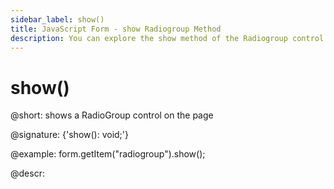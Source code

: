 ```yaml
---
sidebar_label: show()
title: JavaScript Form - show Radiogroup Method 
description: You can explore the show method of the Radiogroup control of Form in the documentation of the DHTMLX JavaScript UI library. Browse developer guides and API reference, try out code examples and live demos, and download a free 30-day evaluation version of DHTMLX Suite 7.
---
```


# show()

@short: shows a RadioGroup control on the page

@signature: {'show(): void;'}

@example:
form.getItem("radiogroup").show();

@descr:
